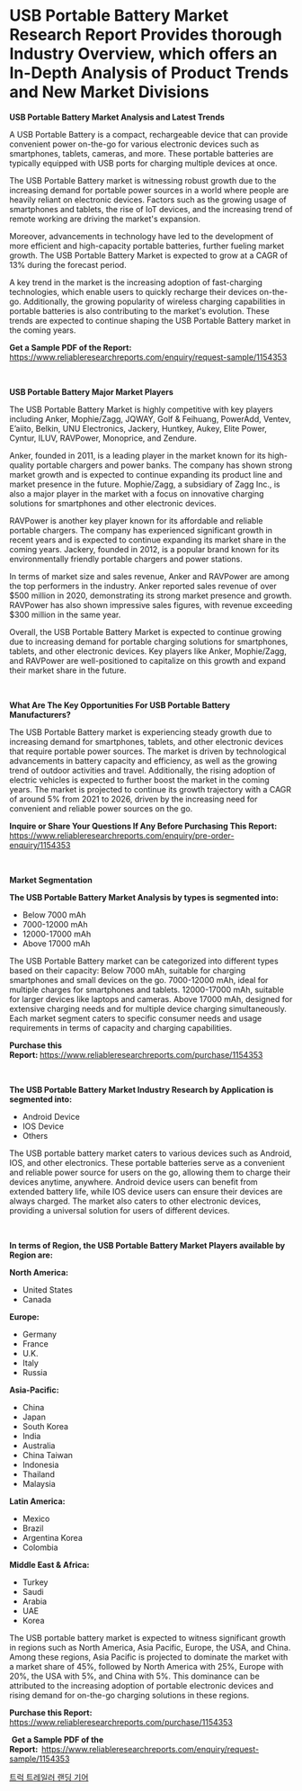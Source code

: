 <p><h1>USB Portable Battery Market Research Report Provides thorough Industry Overview, which offers an In-Depth Analysis of Product Trends and New Market Divisions</h1></p><p><strong>USB Portable Battery Market Analysis and Latest Trends</strong></p>
<p><p>A USB Portable Battery is a compact, rechargeable device that can provide convenient power on-the-go for various electronic devices such as smartphones, tablets, cameras, and more. These portable batteries are typically equipped with USB ports for charging multiple devices at once.</p><p>The USB Portable Battery market is witnessing robust growth due to the increasing demand for portable power sources in a world where people are heavily reliant on electronic devices. Factors such as the growing usage of smartphones and tablets, the rise of IoT devices, and the increasing trend of remote working are driving the market's expansion.</p><p>Moreover, advancements in technology have led to the development of more efficient and high-capacity portable batteries, further fueling market growth. The USB Portable Battery Market is expected to grow at a CAGR of 13% during the forecast period.</p><p>A key trend in the market is the increasing adoption of fast-charging technologies, which enable users to quickly recharge their devices on-the-go. Additionally, the growing popularity of wireless charging capabilities in portable batteries is also contributing to the market's evolution. These trends are expected to continue shaping the USB Portable Battery market in the coming years.</p></p>
<p><strong>Get a Sample PDF of the Report:&nbsp;</strong> <a href="https://www.reliableresearchreports.com/enquiry/request-sample/1154353">https://www.reliableresearchreports.com/enquiry/request-sample/1154353</a></p>
<p>&nbsp;</p>
<p><strong>USB Portable Battery Major Market Players</strong></p>
<p><p>The USB Portable Battery Market is highly competitive with key players including Anker, Mophie/Zagg, JQWAY, Golf & Feihuang, PowerAdd, Ventev, E’aiito, Belkin, UNU Electronics, Jackery, Huntkey, Aukey, Elite Power, Cyntur, ILUV, RAVPower, Monoprice, and Zendure. </p><p>Anker, founded in 2011, is a leading player in the market known for its high-quality portable chargers and power banks. The company has shown strong market growth and is expected to continue expanding its product line and market presence in the future. Mophie/Zagg, a subsidiary of Zagg Inc., is also a major player in the market with a focus on innovative charging solutions for smartphones and other electronic devices.</p><p>RAVPower is another key player known for its affordable and reliable portable chargers. The company has experienced significant growth in recent years and is expected to continue expanding its market share in the coming years. Jackery, founded in 2012, is a popular brand known for its environmentally friendly portable chargers and power stations.</p><p>In terms of market size and sales revenue, Anker and RAVPower are among the top performers in the industry. Anker reported sales revenue of over $500 million in 2020, demonstrating its strong market presence and growth. RAVPower has also shown impressive sales figures, with revenue exceeding $300 million in the same year.</p><p>Overall, the USB Portable Battery Market is expected to continue growing due to increasing demand for portable charging solutions for smartphones, tablets, and other electronic devices. Key players like Anker, Mophie/Zagg, and RAVPower are well-positioned to capitalize on this growth and expand their market share in the future.</p></p>
<p>&nbsp;</p>
<p><strong>What Are The Key Opportunities For USB Portable Battery Manufacturers?</strong></p>
<p><p>The USB Portable Battery market is experiencing steady growth due to increasing demand for smartphones, tablets, and other electronic devices that require portable power sources. The market is driven by technological advancements in battery capacity and efficiency, as well as the growing trend of outdoor activities and travel. Additionally, the rising adoption of electric vehicles is expected to further boost the market in the coming years. The market is projected to continue its growth trajectory with a CAGR of around 5% from 2021 to 2026, driven by the increasing need for convenient and reliable power sources on the go.</p></p>
<p><strong>Inquire or Share Your Questions If Any Before Purchasing This Report:</strong> <a href="https://www.reliableresearchreports.com/enquiry/pre-order-enquiry/1154353">https://www.reliableresearchreports.com/enquiry/pre-order-enquiry/1154353</a></p>
<p>&nbsp;</p>
<p><strong>Market Segmentation</strong></p>
<p><strong>The USB Portable Battery Market Analysis by types is segmented into:</strong></p>
<p><ul><li>Below 7000 mAh</li><li>7000-12000 mAh</li><li>12000-17000 mAh</li><li>Above 17000 mAh</li></ul></p>
<p><p>The USB Portable Battery market can be categorized into different types based on their capacity: Below 7000 mAh, suitable for charging smartphones and small devices on the go. 7000-12000 mAh, ideal for multiple charges for smartphones and tablets. 12000-17000 mAh, suitable for larger devices like laptops and cameras. Above 17000 mAh, designed for extensive charging needs and for multiple device charging simultaneously. Each market segment caters to specific consumer needs and usage requirements in terms of capacity and charging capabilities.</p></p>
<p><strong>Purchase this Report:&nbsp;</strong><a href="https://www.reliableresearchreports.com/purchase/1154353">https://www.reliableresearchreports.com/purchase/1154353</a></p>
<p>&nbsp;</p>
<p><strong>The USB Portable Battery Market Industry Research by Application is segmented into:</strong></p>
<p><ul><li>Android Device</li><li>IOS Device</li><li>Others</li></ul></p>
<p><p>The USB portable battery market caters to various devices such as Android, IOS, and other electronics. These portable batteries serve as a convenient and reliable power source for users on the go, allowing them to charge their devices anytime, anywhere. Android device users can benefit from extended battery life, while IOS device users can ensure their devices are always charged. The market also caters to other electronic devices, providing a universal solution for users of different devices.</p></p>
<p>&nbsp;</p>
<p><strong>In terms of Region, the USB Portable Battery Market Players available by Region are:</strong></p>
<p>
    <p> <strong> North America: </strong>
        <ul>
            <li>United States</li>
            <li>Canada</li>
        </ul>
        </p> 
    <p> <strong> Europe: </strong>
        <ul>
            <li>Germany</li>
            <li>France</li>
            <li>U.K.</li>
            <li>Italy</li>
            <li>Russia</li>
        </ul>
        </p> 
    <p> <strong> Asia-Pacific: </strong>
        <ul>
            <li>China</li>
            <li>Japan</li>
            <li>South Korea</li>
            <li>India</li>
            <li>Australia</li>
            <li>China Taiwan</li>
            <li>Indonesia</li>
            <li>Thailand</li>
            <li>Malaysia</li>
        </ul>
        </p> 
    <p> <strong> Latin America: </strong>
        <ul>
            <li>Mexico</li>
            <li>Brazil</li>
            <li>Argentina Korea</li>
            <li>Colombia</li>
        </ul>
        </p> 
    <p> <strong> Middle East & Africa: </strong>
        <ul>
            <li>Turkey</li>
            <li>Saudi</li>
            <li>Arabia</li>
            <li>UAE</li>
            <li>Korea</li>
        </ul>
    </p>
    </p>
<p><p>The USB portable battery market is expected to witness significant growth in regions such as North America, Asia Pacific, Europe, the USA, and China. Among these regions, Asia Pacific is projected to dominate the market with a market share of 45%, followed by North America with 25%, Europe with 20%, the USA with 5%, and China with 5%. This dominance can be attributed to the increasing adoption of portable electronic devices and rising demand for on-the-go charging solutions in these regions.</p></p>
<p><strong>Purchase this Report: </strong><a href="https://www.reliableresearchreports.com/purchase/1154353">https://www.reliableresearchreports.com/purchase/1154353</a></p>
<p>&nbsp;<strong>Get a Sample PDF of the Report:&nbsp;&nbsp;</strong><a href="https://www.reliableresearchreports.com/enquiry/request-sample/1154353">https://www.reliableresearchreports.com/enquiry/request-sample/1154353</a></p>
<p><strong></strong></p>
<p><p><a href="https://medium.com/@sherlock567567/%ED%8A%B8%EB%9F%AD-%ED%8A%B8%EB%A0%88%EC%9D%BC%EB%9F%AC-%EB%9E%9C%EB%94%A9-%EA%B8%B0%EC%96%B4-%EC%8B%9C%EC%9E%A5-%EC%8B%9C%EC%9E%A5-cagr-%EC%8B%9C%EC%9E%A5-%EB%8F%99%ED%96%A5-%EB%B0%8F-%EC%84%B1%EC%9E%A5-%EC%A0%84%EB%9E%B5%EC%97%90-%EB%8C%80%ED%95%9C-%ED%86%B5%EC%B0%B0%EB%A0%A5-31f574689727">트럭 트레일러 랜딩 기어</a></p></p>